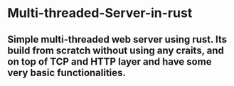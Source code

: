 <h1> Multi-threaded-Server-in-rust</h1>
<h2>Simple multi-threaded web server using rust. Its build from scratch without using any craits, and on top of TCP and HTTP layer and have some very basic functionalities.<h2>
